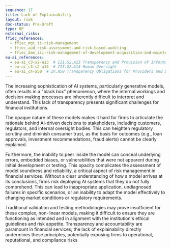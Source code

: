 ```yaml
---
sequence: 17
title: Lack of Explainability
layout: risk
doc-status: Pre-Draft
type: OP
external_risks:
ffiec_references:
  - ffiec_mgt_ii-risk-management
  - ffiec_aud_risk-assessment-and-risk-based-auditing
  - ffiec_dam_iii-risk-management-of-development-acquisition-and-maintenance
eu-ai_references:
  - eu-ai_c3-s2-a13  # III.S2.A13 Transparency and Provision of Information to Deployers
  - eu-ai_c3-s2-a14  # III.S2.A14 Human Oversight
  - eu-ai_c4-a50  # IV.A50 Transparency Obligations for Providers and Deployers of Certain AI Systems
---
```


The increasing sophistication of AI systems, particularly generative models, often results in a "black box" phenomenon, where the internal workings and decision-making processes are inherently difficult to interpret and understand. This lack of transparency presents significant challenges for financial institutions.

The opaque nature of these models makes it hard for firms to articulate the rationale behind AI-driven decisions to stakeholders, including customers, regulators, and internal oversight bodies. This can heighten regulatory scrutiny and diminish consumer trust, as the basis for outcomes (e.g., loan approvals, investment recommendations, fraud alerts) cannot be clearly explained.

Furthermore, the inability to peer inside the model can conceal underlying errors, embedded biases, or vulnerabilities that were not apparent during initial development or testing. This opacity complicates the assessment of model soundness and reliability, a critical aspect of risk management in financial services. Without a clear understanding of how a model arrives at its conclusions, firms risk deploying AI systems that they do not fully comprehend. This can lead to inappropriate application, undiagnosed failures in specific scenarios, or an inability to adapt the model effectively to changing market conditions or regulatory requirements.

Traditional validation and testing methodologies may prove insufficient for these complex, non-linear models, making it difficult to ensure they are functioning as intended and in alignment with the institution's ethical guidelines and risk appetite. Transparency and accountability are paramount in financial services; the lack of explainability directly undermines these principles, potentially exposing firms to operational, reputational, and compliance risks

